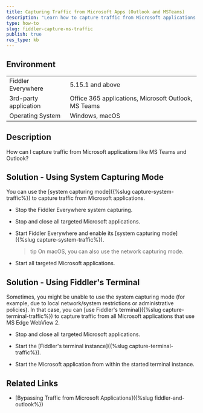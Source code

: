 ```yaml
---
title: Capturing Traffic from Microsoft Apps (Outlook and MSTeams)
description: "Learn how to capture traffic from Microsoft applications using Microsoft Edge WebView 2 (like MSTeams, Outlook, and others)."
type: how-to
slug: fiddler-capture-ms-traffic
publish: true
res_type: kb
---
```


## Environment

|   |   |
|---|---|
| Fiddler Everywhere | 5.15.1 and above |
| 3rd-party application | Office 365 applications, Microsoft Outlook, MS Teams |
| Operating System | Windows, macOS |

## Description

How can I capture traffic from Microsoft applications like MS Teams and Outlook?

## Solution - Using System Capturing Mode

You can use the [system capturing mode]({%slug capture-system-traffic%}) to capture traffic from Microsoft applications.

- Stop the Fiddler Everywhere system capturing.

- Stop and close all targeted Microsoft applications.

- Start Fiddler Everywhere and enable its [system capturing mode]({%slug capture-system-traffic%}).

    >tip On macOS, you can also use the network capturing mode.

- Start all targeted Microsoft applications.


## Solution - Using Fiddler's Terminal

Sometimes, you might be unable to use the system capturing mode (for example, due to local network/system restrictions or administrative policies). In that case, you can [use Fiddler's terminal]({%slug capture-terminal-traffic%}) to capture traffic from all Microsoft applications that use MS Edge WebView 2.

- Stop and close all targeted Microsoft applications.

- Start the [Fiddler's terminal instance]({%slug capture-terminal-traffic%}).

- Start the Microsoft application from within the started terminal instance.

## Related Links

* [Bypassing Traffic from Microsoft Applications]({%slug fiddler-and-outlook%})

